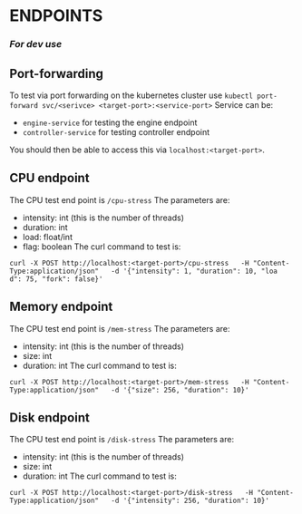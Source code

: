 # ENDPOINTS #
### *For dev use* ###

## Port-forwarding ##
To test via port forwarding on the kubernetes cluster use ```kubectl port-forward svc/<serivce> <target-port>:<service-port>```
Service can be:
- ```engine-service``` for testing the engine endpoint
- ```controller-service``` for testing controller endpoint

You should then be able to access this via ```localhost:<target-port>```. 

## CPU endpoint ##
The CPU test end point is ```/cpu-stress```
The parameters are:
- intensity: int (this is the number of threads)
- duration: int
- load: float/int
- flag: boolean
The curl command to test is:
```
curl -X POST http://localhost:<target-port>/cpu-stress   -H "Content-Type:application/json"   -d '{"intensity": 1, "duration": 10, "loa
d": 75, "fork": false}'
```
## Memory endpoint ##
The CPU test end point is ```/mem-stress```
The parameters are:
- intensity: int (this is the number of threads)
- size: int
- duration: int
The curl command to test is:
```
curl -X POST http://localhost:<target-port>/mem-stress   -H "Content-Type:application/json"   -d '{"size": 256, "duration": 10}'
```
## Disk endpoint ##
The CPU test end point is ```/disk-stress```
The parameters are:
- intensity: int (this is the number of threads)
- size: int
- duration: int
The curl command to test is:
```
curl -X POST http://localhost:<target-port>/disk-stress   -H "Content-Type:application/json"   -d '{"intensity": 256, "duration": 10}'
```




